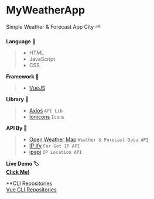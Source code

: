 # MyWeatherApp
Simple Weather & Forecast App City ⛅<br>
<br>
**Language 🧪**
>* HTML
>* JavaScript
>* CSS

**Framework 🔧**
>* <a href="https://vuejs.org/">VueJS</a>

**Library 📖**
>* <a href="https://axios-http.com/">Axios</a> ```API Lib```
>* <a href="https://ionic.io/ionicons">Ionicons</a> ```Icons```

**API By 📌**
>* <a href="https://openweathermap.org/">Open Weather Map</a> ```Weather & Forecast Data API```
>* <a href="https://www.ipify.org/">IP Ify</a> ```For Get IP API```
>* <a href="https://ipapi.co/">ipapi</a> ```IP Location API```

**Live Demo 🏷**
<br>
<a href="http://bit.ly/WldnWeatherApp">**Click Me!**</a>

**CLI Repositories
<br>
<a href="https://github.com/wildan68/WeatherApp-VUE-CLI">Vue CLI Repositories</a>
